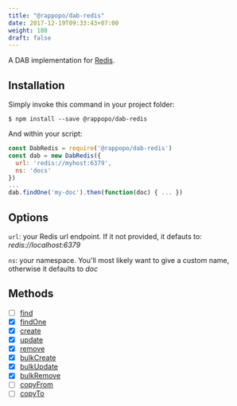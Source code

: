 ```yaml
---
title: "@rappopo/dab-redis"
date: 2017-12-19T09:33:43+07:00
weight: 180
draft: false
---
```


A DAB implementation for [Redis](https://redis.io). 

## Installation

Simply invoke this command in your project folder:

```
$ npm install --save @rappopo/dab-redis
```

And within your script:

```javascript
const DabRedis = require('@rappopo/dab-redis')
const dab = new DabRedis({
  url: 'redis://myhost:6379',
  ns: 'docs'
})
...
dab.findOne('my-doc').then(function(doc) { ... })
```

## Options

`url`: your Redis url endpoint. If it not provided, it defauts to: *redis://localhost:6379*

`ns`: your namespace. You'll most likely want to give a custom name, otherwise it defaults to *doc*

## Methods

* [ ] [find](/dab/method/find/)
* [x] [findOne](/dab/method/find-one/)
* [x] [create](/dab/method/create/)
* [x] [update](/dab/method/update/)
* [x] [remove](/dab/method/remove/)
* [x] [bulkCreate](/dab/method/bulk-create/)
* [x] [bulkUpdate](/dab/method/bulk-update/)
* [x] [bulkRemove](/dab/method/bulk-remove/)
* [ ] [copyFrom](/dab/method/copy-from/)
* [ ] [copyTo](/dab/method/copy-to/)
